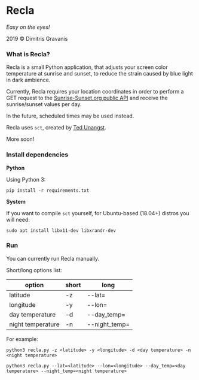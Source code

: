 # Recla

*Easy on the eyes!*

2019 &copy; Dimitris Gravanis

### What is Recla?

Recla is a small Python application, that adjusts your screen color temperature at sunrise and sunset, to reduce the strain caused by blue light in dark ambience.

Currently, Recla requires your location coordinates in order to perform a GET request to the [Sunrise-Sunset.org public API](https://api.sunrise-sunset.org/) and receive the sunrise/sunset values per day.

In the future, scheduled times may be used instead.

Recla uses `sct`, created by [Ted Unangst](http://www.tedunangst.com/flak/post/sct-set-color-temperature).

More soon!

### Install dependencies

**Python**

Using Python 3:
```
pip install -r requirements.txt
```

**System**

If you want to compile `sct` yourself, for Ubuntu-based (18.04+) distros you will need:

```
sudo apt install libx11-dev libxrandr-dev
```

### Run

You can currently run Recla manually.

Short/long options list:

| option            | short| long           |
| ----------------- | ---- | -------------- |
| latitude          |  -z  | --lat=         |
| longitude         |  -y  | --lon=         |
| day temperature   |  -d  | --day_temp=    |
| night temperature |  -n  | --night_temp=  |

For example:

```
python3 recla.py -z <latitude> -y <longitude> -d <day temperature> -n <night temperature>

python3 recla.py --lat=<latitude> --lon=<longitude> --day_temp=<day temperature> --night_temp=<night temperature>
``` 

  
